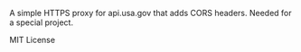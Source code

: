 A simple HTTPS proxy for api.usa.gov that adds CORS headers. Needed for a special project.

MIT License